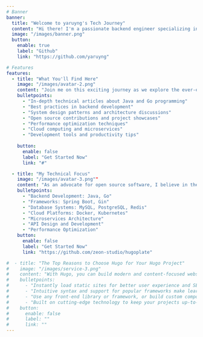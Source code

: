 ```yaml
---
# Banner
banner:
  title: "Welcome to yaruyng's Tech Journey"
  content: "Hi there! I'm a passionate backend engineer specializing in Java and Go development. This blog serves as my digital garden where I share my experiences, insights, and discoveries in the world of software engineering."
  image: "/images/banner.png"
  button:
    enable: true
    label: "Github"
    link: "https://github.com/yaruyng"

# Features
features:
  - title: "What You'll Find Here"
    image: "/images/avatar-2.png"
    content: "Join me on this exciting journey as we explore the ever-evolving landscape of backend development. Whether you're a seasoned developer or just starting out, I hope you'll find valuable insights and practical knowledge here."
    bulletpoints:
      - "In-depth technical articles about Java and Go programming"
      - "Best practices in backend development"
      - "System design patterns and architecture discussions"
      - "Open source contributions and project showcases"
      - "Performance optimization techniques"
      - "Cloud computing and microservices"
      - "Development tools and productivity tips"
      
    button:
      enable: false
      label: "Get Started Now"
      link: "#"

  - title: "My Technical Focus"
    image: "/images/avatar-3.png""
    content: "As an advocate for open source software, I believe in the power of community-driven development and knowledge sharing. You'll find me actively contributing to various open source projects and sharing what I learn along the way."
    bulletpoints:
      - "Backend Development: Java, Go"
      - "Frameworks: Spring Boot, Gin"
      - "Database Systems: MySQL, PostgreSQL, Redis"
      - "Cloud Platforms: Docker, Kubernetes"
      - "Microservices Architecture"
      - "API Design and Development"
      - "Performance Optimization"
    button:
      enable: false
      label: "Get Started Now"
      link: "https://github.com/zeon-studio/hugoplate"

#  - title: "The Top Reasons to Choose Hugo for Your Hugo Project"
#    image: "/images/service-3.png"
#    content: "With Hugo, you can build modern and content-focused websites without sacrificing performance or ease of use."
#    bulletpoints:
#      - "Instantly load static sites for better user experience and SEO."
#      - "Intuitive syntax and support for popular frameworks make learning and using Hugo a breeze."
#      - "Use any front-end library or framework, or build custom components, for any project size."
#      - "Built on cutting-edge technology to keep your projects up-to-date with the latest web standards."
#    button:
#      enable: false
#      label: ""
#      link: ""
---
```

